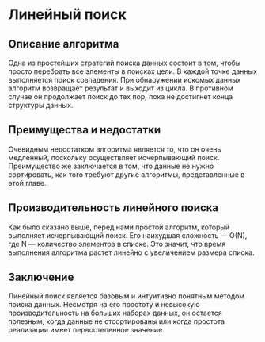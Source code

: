 # Линейный поиск

## Описание алгоритма
Одна из простейших стратегий поиска данных состоит в том, чтобы просто перебрать все элементы в поисках цели. В каждой точке данных выполняется поиск совпадения. При обнаружении искомых данных алгоритм возвращает результат и выходит из цикла. В противном случае он продолжает поиск до тех пор, пока не достигнет конца структуры данных.

## Преимущества и недостатки
Очевидным недостатком алгоритма является то, что он очень медленный, поскольку осуществляет исчерпывающий поиск. Преимущество же заключается в том, что данные не нужно сортировать, как того требуют другие алгоритмы, представленные в этой главе.

## Производительность линейного поиска
Как было сказано выше, перед нами простой алгоритм, который выполняет исчерпывающий поиск. Его наихудшая сложность — O(N), где N — количество элементов в списке. Это значит, что время выполнения алгоритма растет линейно с увеличением размера списка.

## Заключение
Линейный поиск является базовым и интуитивно понятным методом поиска данных. Несмотря на его простоту и невысокую производительность на больших наборах данных, он остается полезным, когда данные не отсортированы или когда простота реализации имеет первостепенное значение.






